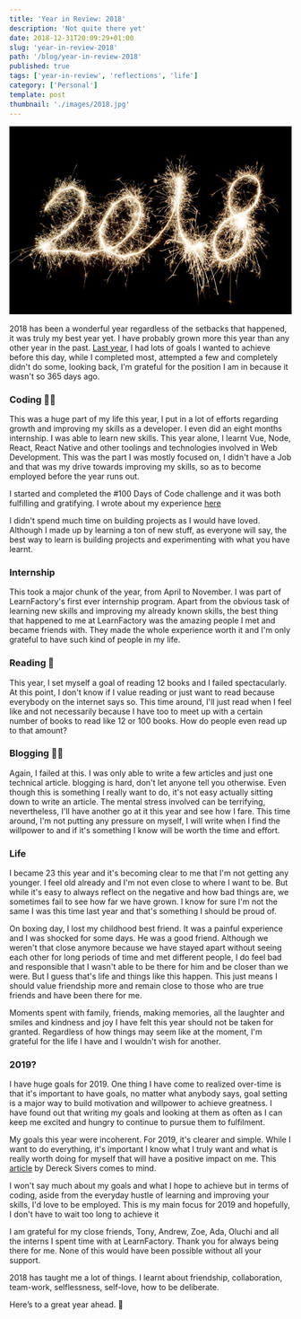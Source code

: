 ```yaml
---
title: 'Year in Review: 2018'
description: 'Not quite there yet'
date: 2018-12-31T20:09:29+01:00
slug: 'year-in-review-2018'
path: '/blog/year-in-review-2018'
published: true
tags: ['year-in-review', 'reflections', 'life']
category: ['Personal']
template: post
thumbnail: './images/2018.jpg'
---
```


![2018 image](./images/2018.jpg)

2018 has been a wonderful year regardless of the setbacks that happened, it was truly my best year yet. I have probably grown more this year than any other year in the past. [Last year](/blog/year-in-review-2017/), I had lots of goals I wanted to achieve before this day, while I completed most, attempted a few and completely didn't do some, looking back, I'm grateful for the position I am in because it wasn't so 365 days ago.

### Coding 👨‍💻

This was a huge part of my life this year, I put in a lot of efforts regarding growth and improving my skills as a developer. I even did an eight months internship. I was able to learn new skills. This year alone, I learnt Vue, Node, React, React Native and other toolings and technologies involved in Web Development. This was the part I was mostly focused on, I didn't have a Job and that was my drive towards improving my skills, so as to become employed before the year runs out.

I started and completed the #100 Days of Code challenge and it was both fulfilling and gratifying. I wrote about my experience [here](/blog/100-days-of-code-experience/)

I didn't spend much time on building projects as I would have loved. Although I made up by learning a ton of new stuff, as everyone will say, the best way to learn is building projects and experimenting with what you have learnt.

### Internship

This took a major chunk of the year, from April to November. I was part of LearnFactory's first ever internship program. Apart from the obvious task of learning new skills and improving my already known skills, the best thing that happened to me at LearnFactory was the amazing people I met and became friends with. They made the whole experience worth it and I'm only grateful to have such kind of people in my life.

### Reading 📖

This year, I set myself a goal of reading 12 books and I failed spectacularly. At this point, I don't know if I value reading or just want to read because everybody on the internet says so. This time around, I'll just read when I feel like and not necessarily because I have too to meet up with a certain number of books to read like 12 or 100 books. How do people even read up to that amount?

### Blogging ✍🏾

Again, I failed at this. I was only able to write a few articles and just one technical article. blogging is hard, don't let anyone tell you otherwise. Even though this is something I really want to do, it's not easy actually sitting down to write an article. The mental stress involved can be terrifying, nevertheless, I'll have another go at it this year and see how I fare. This time around, I'm not putting any pressure on myself, I will write when I find the willpower to and if it's something I know will be worth the time and effort.

### Life

I became 23 this year and it's becoming clear to me that I'm not getting any younger. I feel old already and I'm not even close to where I want to be. But while it's easy to always reflect on the negative and how bad things are, we sometimes fail to see how far we have grown. I know for sure I'm not the same I was this time last year and that's something I should be proud of.

On boxing day, I lost my childhood best friend. It was a painful experience and I was shocked for some days. He was a good friend. Although we weren't that close anymore because we have stayed apart without seeing each other for long periods of time and met different people, I do feel bad and responsible that I wasn't able to be there for him and be closer than we were. But I guess that's life and things like this happen. This just means I should value friendship more and remain close to those who are true friends and have been there for me.

Moments spent with family, friends, making memories, all the laughter and smiles and kindness and joy I have felt this year should not be taken for granted. Regardless of how things may seem like at the moment, I'm grateful for the life I have and I wouldn't wish for another.

### 2019?

I have huge goals for 2019. One thing I have come to realized over-time is that it's important to have goals, no matter what anybody says, goal setting is a major way to build motivation and willpower to achieve greatness. I have found out that writing my goals and looking at them as often as I can keep me excited and hungry to continue to pursue them to fulfilment.

My goals this year were incoherent. For 2019, it's clearer and simple. While I want to do everything, it's important I know what I truly want and what is really worth doing for myself that will have a positive impact on me. This [article](https://sivers.org/donkey) by Dereck Sivers comes to mind.

I won't say much about my goals and what I hope to achieve but in terms of coding, aside from the everyday hustle of learning and improving your skills, I'd love to be employed. This is my main focus for 2019 and hopefully, I don't have to wait too long to achieve it

I am grateful for my close friends, Tony, Andrew, Zoe, Ada, Oluchi and all the interns I spent time with at LearnFactory. Thank you for always being there for me. None of this would have been possible without all your support.

2018 has taught me a lot of things. I learnt about friendship, collaboration, team-work, selflessness, self-love, how to be deliberate.

Here’s to a great year ahead. 🍻
